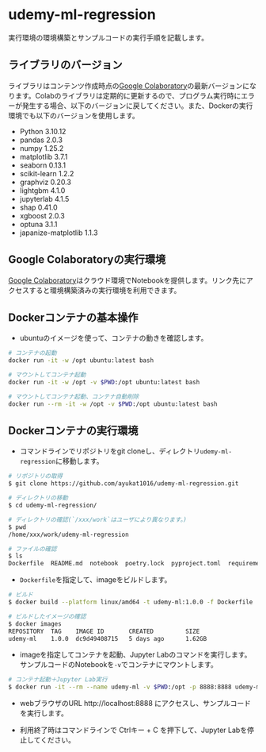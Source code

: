 # udemy-ml-regression
実行環境の環境構築とサンプルコードの実行手順を記載します。

## ライブラリのバージョン
ライブラリはコンテンツ作成時点の[Google Colaboratory](https://colab.google/)の最新バージョンになります。Colabのライブラリは定期的に更新するので、プログラム実行時にエラーが発生する場合、以下のバージョンに戻してください。また、Dockerの実行環境でも以下のバージョンを使用します。
- Python 3.10.12
- pandas 2.0.3
- numpy 1.25.2
- matplotlib 3.7.1
- seaborn 0.13.1
- scikit-learn 1.2.2
- graphviz 0.20.3
- lightgbm 4.1.0
- jupyterlab 4.1.5
- shap 0.41.0
- xgboost 2.0.3
- optuna 3.1.1
- japanize-matplotlib 1.1.3

## Google Colaboratoryの実行環境
[Google Colaboratory](https://colab.google/)はクラウド環境でNotebookを提供します。リンク先にアクセスすると環境構築済みの実行環境を利用できます。

## Dockerコンテナの基本操作
- ubuntuのイメージを使って、コンテナの動きを確認します。
```sh
# コンテナの起動
docker run -it -w /opt ubuntu:latest bash

# マウントしてコンテナ起動
docker run -it -w /opt -v $PWD:/opt ubuntu:latest bash

# マウントしてコンテナ起動、コンテナ自動削除
docker run --rm -it -w /opt -v $PWD:/opt ubuntu:latest bash
```

## Dockerコンテナの実行環境
- コマンドラインでリポジトリをgit cloneし、ディレクトリ`udemy-ml-regression`に移動します。
```sh
# リポジトリの取得
$ git clone https://github.com/ayukat1016/udemy-ml-regression.git

# ディレクトリの移動
$ cd udemy-ml-regression/

# ディレクトリの確認(`/xxx/work`はユーザにより異なります。)
$ pwd
/home/xxx/work/udemy-ml-regression

# ファイルの確認
$ ls
Dockerfile  README.md  notebook  poetry.lock  pyproject.toml  requirements.txt
```

- `Dockerfile`を指定して、imageをビルドします。

```sh
# ビルド
$ docker build --platform linux/amd64 -t udemy-ml:1.0.0 -f Dockerfile .

# ビルドしたイメージの確認
$ docker images
REPOSITORY  TAG    IMAGE ID       CREATED         SIZE
udemy-ml    1.0.0  dc9d49408715   5 days ago      1.62GB
```

- imageを指定してコンテナを起動、Jupyter Labのコマンドを実行します。サンプルコードのNotebookを`-v`でコンテナにマウントします。

```sh
# コンテナ起動＋Jupyter Lab実行
$ docker run -it --rm --name udemy-ml -v $PWD:/opt -p 8888:8888 udemy-ml:1.0.0 jupyter lab --ip=0.0.0.0 --allow-root --NotebookApp.token=''
```

- webブラウザのURL http://localhost:8888 にアクセスし、サンプルコードを実行します。

- 利用終了時はコマンドラインで Ctrlキー + C を押下して、Jupyter Labを停止してください。